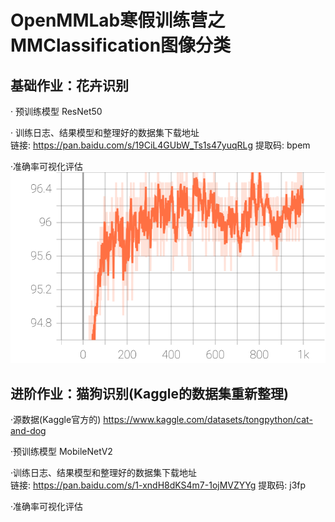 # OpenMMLab寒假训练营之MMClassification图像分类
## 基础作业：花卉识别
· 预训练模型 ResNet50  

· 训练日志、结果模型和整理好的数据集下载地址  
    链接: https://pan.baidu.com/s/19CiL4GUbW_Ts1s47yuqRLg 提取码: bpem 
    
·准确率可视化评估  
![flower_classification](https://github.com/Brian417-cup/OpenMMLabCamp/blob/classification/flower/visualize_and_prediction/accuracy.svg "flower_classification")  

##  进阶作业：猫狗识别(Kaggle的数据集重新整理)
·源数据(Kaggle官方的)  https://www.kaggle.com/datasets/tongpython/cat-and-dog  

·预训练模型  MobileNetV2  

·训练日志、结果模型和整理好的数据集下载地址  
    链接: https://pan.baidu.com/s/1-xndH8dKS4m7-1ojMVZYYg 提取码: j3fp  
    
·准确率可视化评估  
